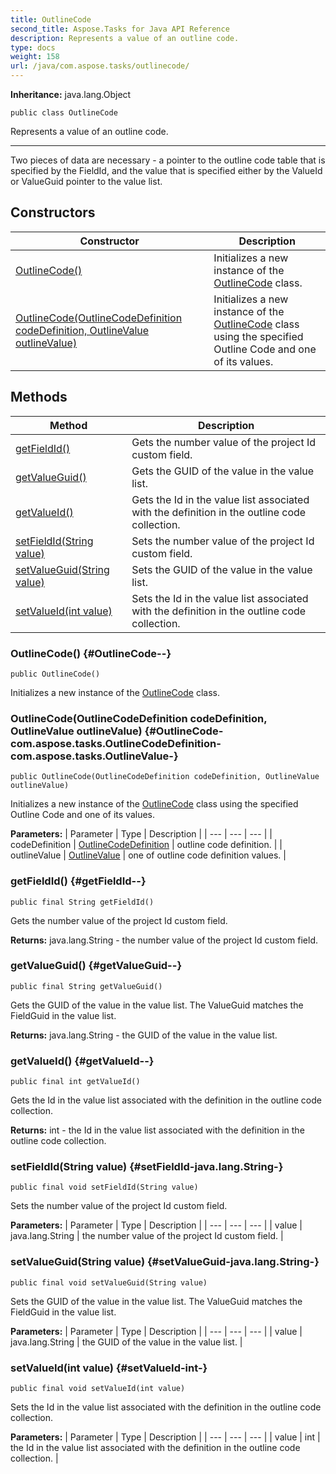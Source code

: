 ```yaml
---
title: OutlineCode
second_title: Aspose.Tasks for Java API Reference
description: Represents a value of an outline code.
type: docs
weight: 158
url: /java/com.aspose.tasks/outlinecode/
---
```


**Inheritance:**
java.lang.Object
```
public class OutlineCode
```

Represents a value of an outline code.

--------------------

Two pieces of data are necessary - a pointer to the outline code table that is specified by the FieldId, and the value that is specified either by the ValueId or ValueGuid pointer to the value list.
## Constructors

| Constructor | Description |
| --- | --- |
| [OutlineCode()](#OutlineCode--) | Initializes a new instance of the [OutlineCode](../../com.aspose.tasks/outlinecode) class. |
| [OutlineCode(OutlineCodeDefinition codeDefinition, OutlineValue outlineValue)](#OutlineCode-com.aspose.tasks.OutlineCodeDefinition-com.aspose.tasks.OutlineValue-) | Initializes a new instance of the [OutlineCode](../../com.aspose.tasks/outlinecode) class using the specified Outline Code and one of its values. |
## Methods

| Method | Description |
| --- | --- |
| [getFieldId()](#getFieldId--) | Gets the number value of the project Id custom field. |
| [getValueGuid()](#getValueGuid--) | Gets the GUID of the value in the value list. |
| [getValueId()](#getValueId--) | Gets the Id in the value list associated with the definition in the outline code collection. |
| [setFieldId(String value)](#setFieldId-java.lang.String-) | Sets the number value of the project Id custom field. |
| [setValueGuid(String value)](#setValueGuid-java.lang.String-) | Sets the GUID of the value in the value list. |
| [setValueId(int value)](#setValueId-int-) | Sets the Id in the value list associated with the definition in the outline code collection. |
### OutlineCode() {#OutlineCode--}
```
public OutlineCode()
```


Initializes a new instance of the [OutlineCode](../../com.aspose.tasks/outlinecode) class.

### OutlineCode(OutlineCodeDefinition codeDefinition, OutlineValue outlineValue) {#OutlineCode-com.aspose.tasks.OutlineCodeDefinition-com.aspose.tasks.OutlineValue-}
```
public OutlineCode(OutlineCodeDefinition codeDefinition, OutlineValue outlineValue)
```


Initializes a new instance of the [OutlineCode](../../com.aspose.tasks/outlinecode) class using the specified Outline Code and one of its values.

**Parameters:**
| Parameter | Type | Description |
| --- | --- | --- |
| codeDefinition | [OutlineCodeDefinition](../../com.aspose.tasks/outlinecodedefinition) | outline code definition. |
| outlineValue | [OutlineValue](../../com.aspose.tasks/outlinevalue) | one of outline code definition values. |

### getFieldId() {#getFieldId--}
```
public final String getFieldId()
```


Gets the number value of the project Id custom field.

**Returns:**
java.lang.String - the number value of the project Id custom field.
### getValueGuid() {#getValueGuid--}
```
public final String getValueGuid()
```


Gets the GUID of the value in the value list. The ValueGuid matches the FieldGuid in the value list.

**Returns:**
java.lang.String - the GUID of the value in the value list.
### getValueId() {#getValueId--}
```
public final int getValueId()
```


Gets the Id in the value list associated with the definition in the outline code collection.

**Returns:**
int - the Id in the value list associated with the definition in the outline code collection.
### setFieldId(String value) {#setFieldId-java.lang.String-}
```
public final void setFieldId(String value)
```


Sets the number value of the project Id custom field.

**Parameters:**
| Parameter | Type | Description |
| --- | --- | --- |
| value | java.lang.String | the number value of the project Id custom field. |

### setValueGuid(String value) {#setValueGuid-java.lang.String-}
```
public final void setValueGuid(String value)
```


Sets the GUID of the value in the value list. The ValueGuid matches the FieldGuid in the value list.

**Parameters:**
| Parameter | Type | Description |
| --- | --- | --- |
| value | java.lang.String | the GUID of the value in the value list. |

### setValueId(int value) {#setValueId-int-}
```
public final void setValueId(int value)
```


Sets the Id in the value list associated with the definition in the outline code collection.

**Parameters:**
| Parameter | Type | Description |
| --- | --- | --- |
| value | int | the Id in the value list associated with the definition in the outline code collection. |

